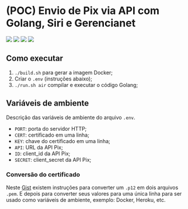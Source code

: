 # (POC) Envio de Pix via API com Golang, Siri e Gerencianet

![](https://img.shields.io/badge/Pix-Gerencianet-orange) ![](https://img.shields.io/github/go-mod/go-version/tuliospuri/enviar-pix?filename=src%2Fapp%2Fgo.mod) ![](https://img.shields.io/badge/App-Heroku-blueviolet) ![](https://img.shields.io/badge/Apple-Siri-blue)

## Como executar

1. `./build.sh` para gerar a imagem Docker;
2. Criar o `.env` (instruções abaixo);
3. `./run.sh air` compilar e executar o código Golang;

## Variáveis de ambiente

Descrição das variáveis de ambiente do arquivo `.env`.

- `PORT`: porta do servidor HTTP;
- `CERT`: certificado em uma linha;
- `KEY`: chave do certificado em uma linha;
- `API`: URL da API Pix;
- `ID`: client_id da API Pix;
- `SECRET`: client_secret da API Pix;

### Conversão do certificado

Neste [Gist](https://gist.github.com/tuliospuri/bc4abcaee428ba456c0bae5752f7532a) existem instruções para converter um `.p12` em dois arquivos `.pem`. E depois para converter seus valores para uma única linha para ser usado como variáveis de ambiente, exemplo: Docker, Heroku, etc.

